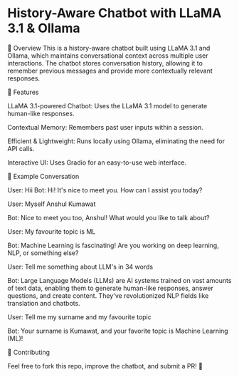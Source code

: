 # History-Aware Chatbot with LLaMA 3.1 & Ollama

📌 Overview
This is a history-aware chatbot built using LLaMA 3.1 and Ollama, which maintains conversational context across multiple user interactions. The chatbot stores conversation
history, allowing it to remember previous messages and provide more contextually relevant responses.


🚀 Features

LLaMA 3.1-powered Chatbot: Uses the LLaMA 3.1 model to generate human-like responses.

Contextual Memory: Remembers past user inputs within a session.

Efficient & Lightweight: Runs locally using Ollama, eliminating the need for API calls.

Interactive UI: Uses Gradio for an easy-to-use web interface.


📝 Example Conversation

User: Hii
Bot: Hi! It's nice to meet you. How can I assist you today?

User: Myself Anshul Kumawat

Bot: Nice to meet you too, Anshul! What would you like to talk about?

User: My favourite topic is ML

Bot: Machine Learning is fascinating! Are you working on deep learning, NLP, or something else?

User: Tell me something about LLM's in 34 words

Bot: Large Language Models (LLMs) are AI systems trained on vast amounts of text data, enabling them to generate human-like responses, answer questions, and create content. They've revolutionized NLP fields like translation and chatbots.

User: Tell me my surname and my favourite topic

Bot: Your surname is Kumawat, and your favorite topic is Machine Learning (ML)!


🤝 Contributing

Feel free to fork this repo, improve the chatbot, and submit a PR! 🚀

